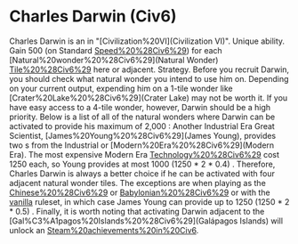 # Charles Darwin (Civ6)

Charles Darwin is an in "[Civilization%20VI](Civilization VI)".
Unique ability.
Gain 500 (on Standard [Speed%20%28Civ6%29](speed)) for each [Natural%20wonder%20%28Civ6%29](Natural Wonder) [Tile%20%28Civ6%29](tile) here or adjacent.
Strategy.
Before you recruit Darwin, you should check what natural wonder you intend to use him on. Depending on your current output, expending him on a 1-tile wonder like [Crater%20Lake%20%28Civ6%29](Crater Lake) may not be worth it. If you have easy access to a 4-tile wonder, however, Darwin should be a high priority. Below is a list of all of the natural wonders where Darwin can be activated to provide his maximum of 2,000 :
Another Industrial Era Great Scientist, [James%20Young%20%28Civ6%29](James Young), provides two s from the Industrial or [Modern%20Era%20%28Civ6%29](Modern Era). The most expensive Modern Era [Technology%20%28Civ6%29](technologies) cost 1250 each, so Young provides at most 1000 (1250 * 2 * 0.4) . Therefore, Charles Darwin is always a better choice if he can be activated with four adjacent natural wonder tiles. The exceptions are when playing as the [Chinese%20%28Civ6%29](Chinese) or [Babylonian%20%28Civ6%29](Babylonians) or with the [vanilla](vanilla) ruleset, in which case James Young can provide up to 1250 (1250 * 2 * 0.5) .
Finally, it is worth noting that activating Darwin adjacent to the [Gal%C3%A1pagos%20Islands%20%28Civ6%29](Galápagos Islands) will unlock an [Steam%20achievements%20in%20Civ6](achievement).